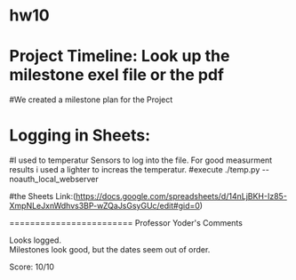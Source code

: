 # hw10

# Project Timeline: Look up the milestone exel file or the pdf
#We created a milestone plan for the Project


# Logging in Sheets:
#I used to temperatur Sensors to log into the file. For good measurment results i used a lighter to increas the temperatur.
#execute ./temp.py --noauth_local_webserver

#the Sheets Link:(https://docs.google.com/spreadsheets/d/14nLjBKH-Iz85-XmpNLeJxnWdhvs3BP-wZQaJsGsyGUc/edit#gid=0)


========================
Professor Yoder's Comments

Looks logged.  
Milestones look good, but the dates seem out of order.

Score:  10/10
